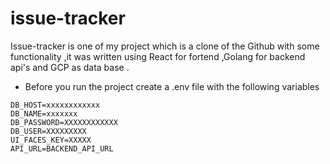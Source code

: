 # issue-tracker

Issue-tracker is one of my project which is a clone of the Github with some functionality ,it was written using React for fortend ,Golang for backend api's and GCP as data base .

<!-- Sample env variable -->

- Before you run the project create a .env file with the following variables

```
DB_HOST=xxxxxxxxxxxx
DB_NAME=xxxxxxx
DB_PASSWORD=XXXXXXXXXXXX
DB_USER=XXXXXXXXX
UI_FACES_KEY=XXXXX
API_URL=BACKEND_API_URL
```
